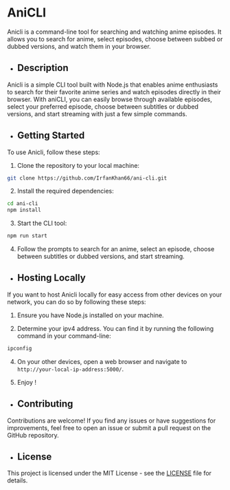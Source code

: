 # AniCLI

Anicli is a command-line tool for searching and watching anime episodes. It allows you to search for anime, select episodes, choose between subbed or dubbed versions, and watch them in your browser.

- ## Description

Anicli is a simple CLI tool built with Node.js that enables anime enthusiasts to search for their favorite anime series and watch episodes directly in their browser. With aniCLI, you can easily browse through available episodes, select your preferred episode, choose between subtitles or dubbed versions, and start streaming with just a few simple commands.

- ## Getting Started

To use Anicli, follow these steps:

1. Clone the repository to your local machine:

```bash
git clone https://github.com/IrfanKhan66/ani-cli.git
```

2. Install the required dependencies:

```bash
cd ani-cli
npm install
```

3. Start the CLI tool:

```bash
npm run start
```

4. Follow the prompts to search for an anime, select an episode, choose between subtitles or dubbed versions, and start streaming.

- ## Hosting Locally

If you want to host Anicli locally for easy access from other devices on your network, you can do so by following these steps:

1. Ensure you have Node.js installed on your machine.

2. Determine your ipv4 address. You can find it by running the following command in your command-line:

```bash
ipconfig
```

4. On your other devices, open a web browser and navigate to `http://your-local-ip-address:5000/`.

5. Enjoy !

- ## Contributing

Contributions are welcome! If you find any issues or have suggestions for improvements, feel free to open an issue or submit a pull request on the GitHub repository.

- ## License

This project is licensed under the MIT License - see the [LICENSE](LICENSE) file for details.
